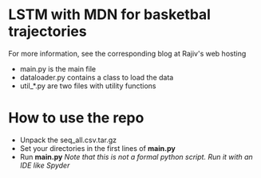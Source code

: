 # LSTM with MDN for basketbal trajectories

For more information, see the corresponding blog at
Rajiv's web hosting

  * main.py is the main file
  * dataloader.py contains a class to load the data
  * util_*.py are two files with utility functions

# How to use the repo

  * Unpack the seq_all.csv.tar.gz
  * Set your directories in the first lines of __main.py__
  * Run __main.py__ _Note that this is not a formal python script. Run it with an IDE like Spyder_
